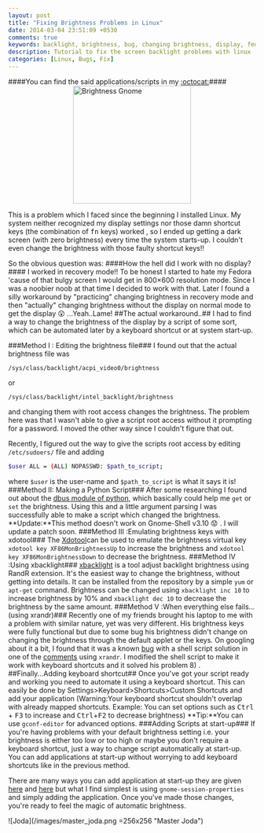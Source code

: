 ```yaml
---
layout: post
title: "Fixing Brightness Problems in Linux"
date: 2014-03-04 23:51:09 +0530
comments: true
keywords: backlight, brightness, bug, changing brightness, display, fedora, fn, gnome-shell, keys, shortcut, ubuntu
description: Tutorial to fix the screen backlight problems with linux
categories: [Linux, Bugs, Fix]
---
```

####You can find the said applications/scripts in my [:octocat:](https://github.com/Gleek/linux-brightness-hack)####
 <img style=" display:block;margin:auto;" src="/images/fixing-brightness0.png" height="240" width="240" alt="Brightness Gnome" />
 
This is a problem which I faced since the beginning I installed Linux. My system neither recognized my display settings nor those damn shortcut keys (the combination of <kbd>fn</kbd> keys) worked , so I ended up getting a dark screen (with zero brightness) every time the system starts-up. I couldn't even change the brightness with those faulty shortcut keys!!

So the obvious question was:
####How the hell did I work with no display?####
I worked in recovery mode!! To be honest I started to hate my Fedora 'cause of that bulgy screen I would get in 800×600 resolution mode. Since I was a noobier noob at that time I decided to work with that. Later I found a silly workaround by "practicing" changing brightness in recovery mode and then "actually" changing brightness without the display on normal mode to get the display :astonished: ...Yeah..Lame!
##The actual workaround..##
I had to find a way to change the brightness of the display by a script of some sort, which can be automated later by a keyboard shortcut or at system start-up.

###Method I : Editing the brightness file###
I found out that the actual brightness file was

`/sys/class/backlight/acpi_video0/brightness`

or

`/sys/class/backlight/intel_backlight/brightness`

and changing them with root access changes the brightness.
The problem here was that I wasn't able to give a script root access without it prompting for a password. I moved the other way since I couldn't figure that out.

Recently, I figured out the way to give the scripts root access by editing `/etc/sudoers/` file and adding

```bash
$user ALL = (ALL) NOPASSWD: $path_to_script;
```

where `$user` is the user-name and `$path_to_script` is what it says it is!
###Method II: Making a Python Script###
After some researching I found out about the [dbus module of python](http://www.freedesktop.org/wiki/Software/dbus/), which basically could help me `get` or `set` the brightness. Using this and a little argument parsing I was successfully able to make a script which changed the brightness.
**Update:**This method doesn't work on Gnome-Shell v3.10 :worried: . I will update a patch soon.
###Method III :Emulating brightness keys with xdotool###
The [Xdotool](http://www.semicomplete.com/projects/xdotool/)can be used to emulate the brightness virtual key `xdotool key XF86MonBrightnessUp` to increase the brightness and `xdotool key XF86MonBrightnessDown` to decrease the brightness.
###Method IV :Using xbacklight###
[xbacklight](http://linux.die.net/man/1/xbacklight) is a tool adjust backlight brightness using RandR extension. It's the easiest way to change the brightness, without getting into details. It can be installed from the repository by a simple `yum` or `apt-get` command. Brightness can be changed using `xbacklight inc 10` to increase brightness by 10% and `xbacklight dec 10` to decrease the brightness by the same amount.
###Method V :When everything else fails...(using xrandr)###
Recently one of my friends brought his laptop to me with a problem with similar nature, yet was very different. His brightness keys were fully functional but due to some bug his brightness didn't change on changing the brightness through the default applet or the keys. On googling about it a bit, I found that it was a known [bug](https://bugzilla.redhat.com/show_bug.cgi?id=753012) with a shell script solution in one of the [comments](https://bugzilla.redhat.com/show_bug.cgi?id=753012#c10) using `xrandr`. I modified the shell script to make it work with keyboard shortcuts and it solved his problem 8) .
##Finally...Adding keyboard shortcut##
Once you've got your script ready and working you need to automate it using a keyboard shortcut.
This can easily be done by Settings&gt;Keyboard&gt;Shortcuts&gt;Custom Shortcuts
and add your application
(Warning:Your keyboard shortcut shouldn't overlap with already mapped shortcuts. Example: You can set options such as <kbd>Ctrl</kbd> + <kbd>F3</kbd> to increase and <kbd>Ctrl</kbd>+<kbd>F2</kbd> to decrease brightness)
**Tip:**You can use `gconf-editor` for advanced options.
###Adding Scripts at start-up###
If you're having problems with your default brightness setting i.e. your brightness is either too low or too high or maybe you don't require a keyboard shortcut, just a way to change script automatically at start-up. You can add applications at start-up without worrying to add keyboard shortcuts like in the previous method.

There are many ways you can add application at start-up they are given [here](http://askubuntu.com/questions/48321/how-do-i-start-applications-automatically-on-login) and [here](http://stackoverflow.com/questions/7221757/run-automatically-program-on-startup-under-linux-ubuntu) but what I find simplest is using `gnome-session-properties` and simply adding the application.
Once you've made those changes, you're ready to feel the magic of automatic brightness.

![Joda](/images/master_joda.png =256x256 "Master Joda")

